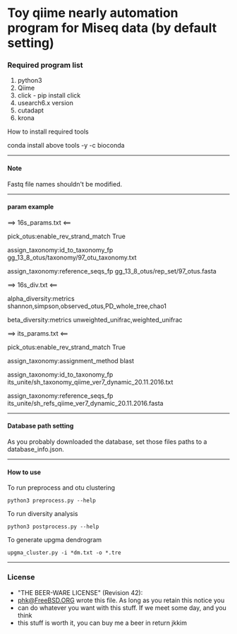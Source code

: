 
Toy qiime nearly automation program for Miseq data (by default setting)
=======================================================================

### Required program list
1. python3
2. Qiime
3. click - pip install click
4. usearch6.x version
5. cutadapt
6. krona

How to install required tools

conda install above tools -y -c bioconda

---------
#### Note

Fastq file names shouldn't be modified.

------
####  param example
==> 16s_params.txt <==

pick_otus:enable_rev_strand_match True

assign_taxonomy:id_to_taxonomy_fp gg_13_8_otus/taxonomy/97_otu_taxonomy.txt

assign_taxonomy:reference_seqs_fp gg_13_8_otus/rep_set/97_otus.fasta

==> 16s_div.txt <==

alpha_diversity:metrics shannon,simpson,observed_otus,PD_whole_tree,chao1

beta_diversity:metrics unweighted_unifrac,weighted_unifrac

==> its_params.txt <==

pick_otus:enable_rev_strand_match True

assign_taxonomy:assignment_method blast

assign_taxonomy:id_to_taxonomy_fp its_unite/sh_taxonomy_qiime_ver7_dynamic_20.11.2016.txt

assign_taxonomy:reference_seqs_fp its_unite/sh_refs_qiime_ver7_dynamic_20.11.2016.fasta

-----

#### Database path setting

As you probably downloaded the database, set those files paths to a database_info.json.


----------------------
#### How to use
 
 To run preprocess and otu clustering
 
 ```python3 preprocess.py --help ```
 
 To run diversity analysis
 
 ```python3 postprocess.py --help```
 
 To generate upgma dendrogram
 
 ```upgma_cluster.py -i *dm.txt -o *.tre```


------

### License

 * "THE BEER-WARE LICENSE" (Revision 42):
 * <phk@FreeBSD.ORG> wrote this file. As long as you retain this notice you
 * can do whatever you want with this stuff. If we meet some day, and you think
 * this stuff is worth it, you can buy me a beer in return jkkim


 
 
